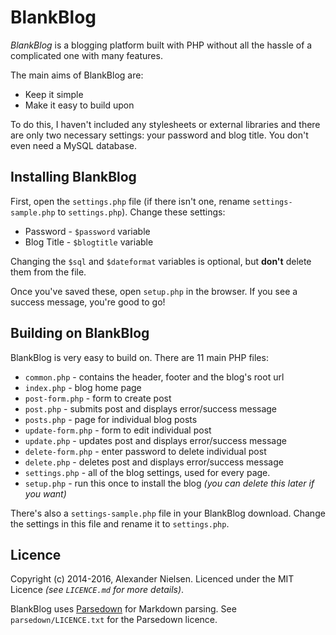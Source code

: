 # BlankBlog

*BlankBlog* is a blogging platform built with PHP without all the hassle of a complicated one with many features.

The main aims of BlankBlog are:

- Keep it simple
- Make it easy to build upon

To do this, I haven't included any stylesheets or external libraries and there are only two necessary settings: your password and blog title. You don't even need a MySQL database.

## Installing BlankBlog

First, open the `settings.php` file (if there isn't one, rename `settings-sample.php` to `settings.php`). Change these settings:

- Password - `$password` variable
- Blog Title - `$blogtitle` variable

Changing the `$sql` and `$dateformat` variables is optional, but **don't** delete them from the file.

Once you've saved these, open `setup.php` in the browser. If you see a success message, you're good to go!

## Building on BlankBlog

BlankBlog is very easy to build on. There are 11 main PHP files:

- `common.php` - contains the header, footer and the blog's root url
- `index.php` - blog home page
- `post-form.php` - form to create post
- `post.php` - submits post and displays error/success message
- `posts.php` - page for individual blog posts
- `update-form.php` - form to edit individual post
- `update.php` - updates post and displays error/success message
- `delete-form.php` - enter password to delete individual post
- `delete.php` - deletes post and displays error/success message
- `settings.php` - all of the blog settings, used for every page.
- `setup.php` - run this once to install the blog *(you can delete this later if you want)*

There's also a `settings-sample.php` file in your BlankBlog download. Change the settings in this file and rename it to `settings.php`.

## Licence

Copyright (c) 2014-2016, Alexander Nielsen. Licenced under the MIT Licence *(see `LICENCE.md` for more details)*.

BlankBlog uses [Parsedown](http://parsedown.org) for Markdown parsing. See `parsedown/LICENCE.txt` for the Parsedown licence.
